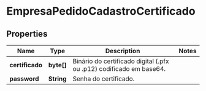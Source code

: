 

# EmpresaPedidoCadastroCertificado


## Properties

| Name | Type | Description | Notes |
|------------ | ------------- | ------------- | -------------|
|**certificado** | **byte[]** | Binário do certificado digital (.pfx ou .p12) codificado em base64. |  |
|**password** | **String** | Senha do certificado. |  |



